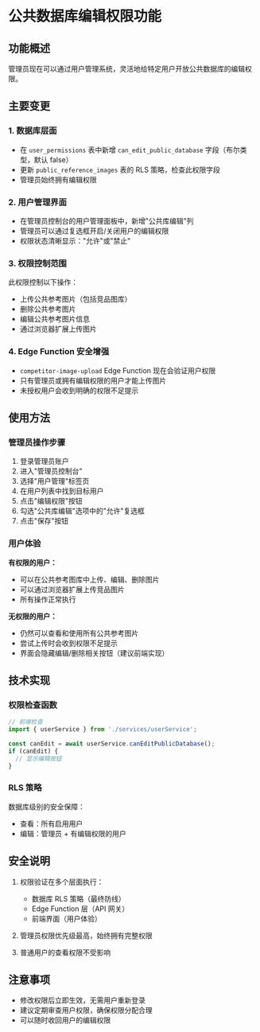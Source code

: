 # 公共数据库编辑权限功能

## 功能概述

管理员现在可以通过用户管理系统，灵活地给特定用户开放公共数据库的编辑权限。

## 主要变更

### 1. 数据库层面
- 在 `user_permissions` 表中新增 `can_edit_public_database` 字段（布尔类型，默认 false）
- 更新 `public_reference_images` 表的 RLS 策略，检查此权限字段
- 管理员始终拥有编辑权限

### 2. 用户管理界面
- 在管理员控制台的用户管理面板中，新增"公共库编辑"列
- 管理员可以通过复选框开启/关闭用户的编辑权限
- 权限状态清晰显示："允许"或"禁止"

### 3. 权限控制范围
此权限控制以下操作：
- 上传公共参考图片（包括竞品图库）
- 删除公共参考图片
- 编辑公共参考图片信息
- 通过浏览器扩展上传图片

### 4. Edge Function 安全增强
- `competitor-image-upload` Edge Function 现在会验证用户权限
- 只有管理员或拥有编辑权限的用户才能上传图片
- 未授权用户会收到明确的权限不足提示

## 使用方法

### 管理员操作步骤

1. 登录管理员账户
2. 进入"管理员控制台"
3. 选择"用户管理"标签页
4. 在用户列表中找到目标用户
5. 点击"编辑权限"按钮
6. 勾选"公共库编辑"选项中的"允许"复选框
7. 点击"保存"按钮

### 用户体验

**有权限的用户：**
- 可以在公共参考图库中上传、编辑、删除图片
- 可以通过浏览器扩展上传竞品图片
- 所有操作正常执行

**无权限的用户：**
- 仍然可以查看和使用所有公共参考图片
- 尝试上传时会收到权限不足提示
- 界面会隐藏编辑/删除相关按钮（建议前端实现）

## 技术实现

### 权限检查函数
```typescript
// 前端检查
import { userService } from './services/userService';

const canEdit = await userService.canEditPublicDatabase();
if (canEdit) {
  // 显示编辑按钮
}
```

### RLS 策略
数据库级别的安全保障：
- 查看：所有启用用户
- 编辑：管理员 + 有编辑权限的用户

## 安全说明

1. 权限验证在多个层面执行：
   - 数据库 RLS 策略（最终防线）
   - Edge Function 层（API 网关）
   - 前端界面（用户体验）

2. 管理员权限优先级最高，始终拥有完整权限

3. 普通用户的查看权限不受影响

## 注意事项

- 修改权限后立即生效，无需用户重新登录
- 建议定期审查用户权限，确保权限分配合理
- 可以随时收回用户的编辑权限
